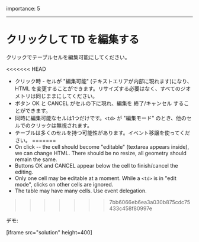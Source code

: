 importance: 5

---

# クリックして TD を編集する

クリックでテーブルセルを編集可能にしてください。

<<<<<<< HEAD
- クリック時 - セルが "編集可能" (テキストエリアが内部に現れます)になり、HTML を変更することができます。リサイズする必要はなく、すべてのジオメトリは同じままにしてください。
- ボタン OK と CANCEL がセルの下に現れ、編集を 終了/キャンセル することができます。
- 同時に編集可能なセルは1つだけです。`<td>` が "編集モード" のとき、他のセルでのクリックは無視されます。
- テーブルは多くのセルを持つ可能性があります。イベント移譲を使ってください。
=======
- On click -- the cell should become "editable" (textarea appears inside), we can change HTML. There should be no resize, all geometry should remain the same.
- Buttons OK and CANCEL appear below the cell to finish/cancel the editing.
- Only one cell may be editable at a moment. While a `<td>` is in "edit mode", clicks on other cells are ignored.
- The table may have many cells. Use event delegation.
>>>>>>> 7bb6066eb6ea3a030b875cdc75433c458f80997e

デモ:

[iframe src="solution" height=400]
